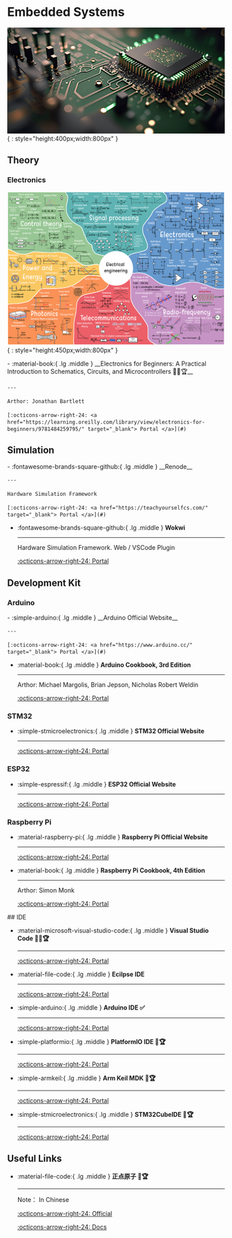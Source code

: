 # Embedded Systems

![BOARD](embedded-sys.png){ : style="height:400px;width:800px" }

## Theory

### Electronics

![Electrical Engineering](electrical-engineering.png){ : style="height:450px;width:800px" }

<div class="grid cards" markdown>
-  :material-book:{ .lg .middle } __Electronics for Beginners: A Practical Introduction to Schematics, Circuits, and Microcontrollers 🎯✅🏆__

    ---

    Arthor: Jonathan Bartlett

    [:octicons-arrow-right-24: <a href="https://learning.oreilly.com/library/view/electronics-for-beginners/9781484259795/" target="_blank"> Portal </a>](#)
</div>



## Simulation

<div class="grid cards" markdown>
-   :fontawesome-brands-square-github:{ .lg .middle } __Renode__

    ---

    Hardware Simulation Framework

    [:octicons-arrow-right-24: <a href="https://teachyourselfcs.com/" target="_blank"> Portal </a>](#)

-   :fontawesome-brands-square-github:{ .lg .middle } __Wokwi__

    ---

    Hardware Simulation Framework. Web / VSCode Plugin

    [:octicons-arrow-right-24: <a href="https://wokwi.com/" target="_blank"> Portal </a>](#)

</div>

## Development Kit

### Arduino

<div class="grid cards" markdown>
-  :simple-arduino:{ .lg .middle } __Arduino Official Website__

    ---

    [:octicons-arrow-right-24: <a href="https://www.arduino.cc/" target="_blank"> Portal </a>](#)

-  :material-book:{ .lg .middle } __Arduino Cookbook, 3rd Edition__

    ---

    Arthor: Michael Margolis, Brian Jepson, Nicholas Robert Weldin

    [:octicons-arrow-right-24: <a href="https://learning.oreilly.com/library/view/arduino-cookbook-3rd/9781491903513/" target="_blank"> Portal </a>](#)

</div>

### STM32

<div class="grid cards" markdown>

-   :simple-stmicroelectronics:{ .lg .middle } __STM32 Official Website__

    ---

    [:octicons-arrow-right-24: <a href="https://www.st.com/en/microcontrollers-microprocessors/stm32-32-bit-arm-cortex-mcus.html" target="_blank"> Portal </a>](#)

</div>


### ESP32

<div class="grid cards" markdown>

-   :simple-espressif:{ .lg .middle } __ESP32 Official Website__

    ---

    [:octicons-arrow-right-24: <a href="https://www.espressif.com/en/products/socs/esp32" target="_blank"> Portal </a>](#)

</div>

### Raspberry Pi
<div class="grid cards" markdown>

-   :material-raspberry-pi:{ .lg .middle } __Raspberry Pi Official Website__

    ---

    [:octicons-arrow-right-24: <a href="https://www.raspberrypi.org/" target="_blank"> Portal </a>](#)

-   :material-book:{ .lg .middle } __Raspberry Pi Cookbook, 4th Edition__

    ---

    Arthor: Simon Monk

    [:octicons-arrow-right-24: <a href="https://learning.oreilly.com/library/view/raspberry-pi-cookbook/9781098130916/" target="_blank"> Portal </a>](#)
</div>
## IDE

<div class="grid cards" markdown>

-  :material-microsoft-visual-studio-code:{ .lg .middle } __Visual Studio Code 🎯✅🏆__

    ---

    [:octicons-arrow-right-24: <a href="https://code.visualstudio.com/" target="_blank"> Portal </a>](#)

-  :material-file-code:{ .lg .middle } __Ecilpse IDE__

    ---

    [:octicons-arrow-right-24: <a href="https://www.eclipse.org/downloads/" target="_blank"> Portal </a>](#)

-  :simple-arduino:{ .lg .middle } __Arduino IDE ✅__

    ---

    [:octicons-arrow-right-24: <a href="https://www.arduino.cc/en/software" target="_blank"> Portal </a>](#)

-  :simple-platformio:{ .lg .middle } __PlatformIO IDE 🎯🏆__

    ---

    [:octicons-arrow-right-24: <a href="https://platformio.org/platformio-ide" target="_blank"> Portal </a>](#)

-  :simple-armkeil:{ .lg .middle } __Arm Keil MDK 🎯🏆__

    ---

    [:octicons-arrow-right-24: <a href="https://www.keil.com/demo/eval/arm.htm" target="_blank"> Portal </a>](#)

-  :simple-stmicroelectronics:{ .lg .middle } __STM32CubeIDE 🎯🏆__

    ---

    [:octicons-arrow-right-24: <a href="https://www.st.com/en/development-tools/stm32cubeide.html" target="_blank"> Portal </a>](#)
</div>

## Useful Links

<div class="grid cards" markdown>

-  :material-file-code:{ .lg .middle } __正点原子 🎯🏆__

    ---

    Note： In Chinese

    [:octicons-arrow-right-24: <a href="http://www.alientek.com/" target="_blank"> Official </a>](#)

    [:octicons-arrow-right-24: <a href="http://www.openedv.com/docs/" target="_blank"> Docs </a>](#)

</div>